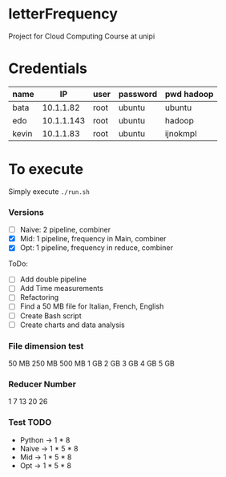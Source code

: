 # letterFrequency
Project for Cloud Computing Course at unipi


# Credentials

| name  | IP         | user | password | pwd hadoop |
| ----- | ---------- | ---- | -------- | ---------- |
| bata  | 10.1.1.82  | root | ubuntu   | ubuntu     |
| edo   | 10.1.1.143 | root | ubuntu   | hadoop     |
| kevin | 10.1.1.83  | root | ubuntu   | ijnokmpl   |

# To execute
Simply execute ```./run.sh```


### Versions

- [ ] Naive: 2 pipeline, combiner
- [x] Mid: 1 pipeline, frequency in Main, combiner
- [x] Opt: 1 pipeline, frequency in reduce, combiner

ToDo: 

- [ ] Add double pipeline
- [ ] Add Time measurements
- [ ] Refactoring 
- [ ] Find a 50 MB file for Italian, French, English
- [ ] Create Bash script
- [ ] Create charts and data analysis

### File dimension test
50 MB
250 MB
500 MB
1 GB
2 GB
3 GB
4 GB
5 GB

### Reducer Number
1
7
13
20
26

### Test TODO
- Python -> 1 * 8
- Naive -> 1 * 5 * 8
- Mid -> 1 * 5 * 8
- Opt -> 1 * 5 * 8


